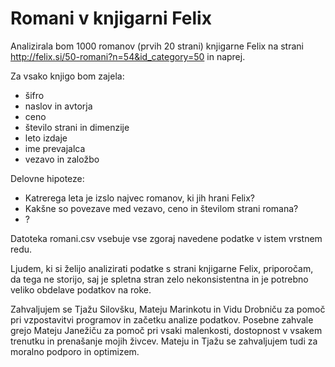 ﻿Romani v knjigarni Felix
========================================

Analizirala bom 1000 romanov (prvih 20 strani) knjigarne Felix na strani 
http://felix.si/50-romani?n=54&id_category=50 in naprej.

Za vsako knjigo bom zajela:
* šifro
* naslov in avtorja
* ceno
* število strani in dimenzije
* leto izdaje
* ime prevajalca
* vezavo in založbo

Delovne hipoteze:
* Katrerega leta je izslo najvec romanov, ki jih hrani Felix?
* Kakšne so povezave med vezavo, ceno in številom strani romana?
* ?

Datoteka romani.csv vsebuje vse zgoraj navedene podatke v istem vrstnem redu.

Ljudem, ki si želijo analizirati podatke s strani knjigarne Felix, priporočam, da tega ne 
storijo, saj je spletna stran zelo nekonsistentna in je potrebno veliko obdelave podatkov na roke.

Zahvaljujem se Tjažu Silovšku, Mateju Marinkotu in Vidu Drobniču za pomoč pri vzpostavitvi 
programov in začetku analize podatkov.
Posebne zahvale grejo Mateju Janežiču za pomoč pri vsaki malenkosti, dostopnost v vsakem 
trenutku in prenašanje mojih živcev.
Mateju in Tjažu se zahvaljujem tudi za moralno podporo in optimizem.